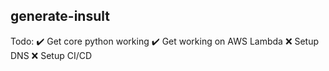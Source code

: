 ## generate-insult

Todo:
✔️ Get core python working
✔️ Get working on AWS Lambda
❌ Setup DNS
❌ Setup CI/CD